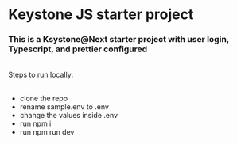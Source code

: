 # Keystone JS starter project

### This is a Ksystone@Next starter project with user login, Typescript, and prettier configured

<br />
Steps to run locally:
<br /><br />

- clone the repo
- rename sample.env to .env
- change the values inside .env
- run npm i
- run npm run dev
